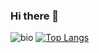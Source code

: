 ### Hi there 👋

![bio](https://github-readme-stats.vercel.app/api?username=AndreIglesias&hide_title=true&show_icons=true&include_all_commits=true&theme=dark) [![Top Langs](https://github-readme-stats.vercel.app/api/top-langs/?username=AndreIglesias&layout=compact&theme=dark)](https://github.com/anuraghazra/github-readme-stats)

<!--
**AndreIglesias/AndreIglesias** is a ✨ _special_ ✨ repository because its `README.md` (this file) appears on your GitHub profile.

Here are some ideas to get you started:

- 🔭 I’m currently working on ...
- 🌱 I’m currently learning ...
- 👯 I’m looking to collaborate on ...
- 🤔 I’m looking for help with ...
- 💬 Ask me about ...
- 📫 How to reach me: ...
- 😄 Pronouns: ...
- ⚡ Fun fact: ...
-->
